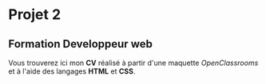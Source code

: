 # Projet 2
## Formation Developpeur web

Vous trouverez ici mon **CV** réalisé à partir d'une maquette *OpenClassrooms* et à l'aide des langages **HTML** et **CSS**.
